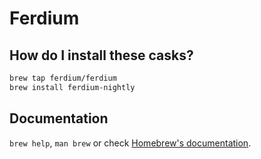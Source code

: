 # Ferdium

## How do I install these casks?

```bash
brew tap ferdium/ferdium
brew install ferdium-nightly
```

## Documentation

`brew help`, `man brew` or check [Homebrew's documentation](https://docs.brew.sh).
